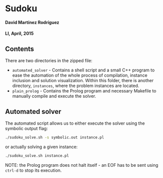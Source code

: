 # Sudoku

#### David Martínez Rodríguez
#### LI, April, 2015

## Contents

There are two directories in the zipped file:

* `automated_solver` - Contains a shell script and a small C++ program to ease the automation of the whole process of compilation, instance inclusion and solution visualization. Within this folder, there is another directory, `instances`, where the problem instances are located.
* `plain_prolog` - Contains the Prolog program and necessary Makefile to manually compile and execute the solver.

## Automated solver

The automated script allows us to either execute the solver using the symbolic output flag:

```bash
./sudoku_solve.sh -s symbolic.out instance.pl
```

or actually solving a given instance:

```bash
./sudoku_solve.sh instance.pl
```

NOTE: the Prolog program does not halt itself - an EOF has to be sent using `ctrl-d` to stop its execution.
